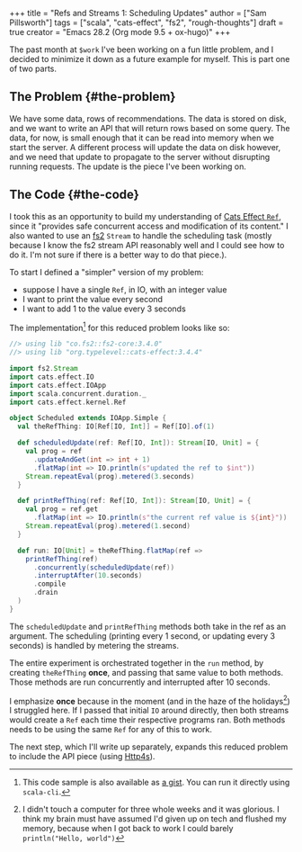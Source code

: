 +++
title = "Refs and Streams 1: Scheduling Updates"
author = ["Sam Pillsworth"]
tags = ["scala", "cats-effect", "fs2", "rough-thoughts"]
draft = true
creator = "Emacs 28.2 (Org mode 9.5 + ox-hugo)"
+++

The past month at `$work` I've been working on a fun little problem, and I decided to minimize
it down as a future example for myself. This is part one of two parts.


## The Problem {#the-problem}

We have some data, rows of recommendations. The data is stored on disk, and we want to write an API
that will return rows based on some query. The data, for now, is small enough that it can be read
into memory when we start the server. A different process will update the data on disk however, and
we need that update to propagate to the server without disrupting running requests. The update is
the piece I've been working on.


## The Code {#the-code}

I took this as an opportunity to build my understanding of [Cats Effect `Ref`](https://typelevel.org/cats-effect/docs/std/ref), since it "provides
safe concurrent access and modification of its content." I also wanted to use an
[fs2](https://fs2.io/#/) `Stream` to handle the scheduling task (mostly because I know the fs2
stream API reasonably well and I could see how to do it. I'm not sure if there is a better way to do
that piece.).

To start I defined a "simpler" version of my problem:

-   suppose I have a single `Ref`, in IO, with an integer value
-   I want to print the value every second
-   I want to add 1 to the value every 3 seconds

The implementation[^fn:1] for this reduced problem looks like so:

```scala
//> using lib "co.fs2::fs2-core:3.4.0"
//> using lib "org.typelevel::cats-effect:3.4.4"

import fs2.Stream
import cats.effect.IO
import cats.effect.IOApp
import scala.concurrent.duration._
import cats.effect.kernel.Ref

object Scheduled extends IOApp.Simple {
  val theRefThing: IO[Ref[IO, Int]] = Ref[IO].of(1)

  def scheduledUpdate(ref: Ref[IO, Int]): Stream[IO, Unit] = {
    val prog = ref
      .updateAndGet(int => int + 1)
      .flatMap(int => IO.println(s"updated the ref to $int"))
    Stream.repeatEval(prog).metered(3.seconds)
  }

  def printRefThing(ref: Ref[IO, Int]): Stream[IO, Unit] = {
    val prog = ref.get
      .flatMap(int => IO.println(s"the current ref value is ${int}"))
    Stream.repeatEval(prog).metered(1.second)
  }

  def run: IO[Unit] = theRefThing.flatMap(ref =>
    printRefThing(ref)
      .concurrently(scheduledUpdate(ref))
      .interruptAfter(10.seconds)
      .compile
      .drain
  )
}
```

The `scheduledUpdate` and `printRefThing` methods both take in the ref as an argument. The
scheduling (printing every 1 second, or updating every 3 seconds) is handled by metering the
streams.

The entire experiment is orchestrated together in the `run` method, by creating `theRefThing`
**once**, and passing that same value to both methods. Those methods are run concurrently and
interrupted after 10 seconds.

I emphasize **once** because in the moment (and in the haze of the holidays[^fn:2]) I struggled here.
If I passed that initial `IO` around directly, then both streams would create a `Ref` each time
their respective programs ran. Both methods needs to be using the same `Ref` for any of this to
work.

The next step, which I'll write up separately, expands this reduced problem to include the API piece
(using [Http4s](https://http4s.org/)).

[^fn:1]: This code sample is also available as [a gist](https://gist.github.com/samspills/b1a3434e1bac21ac9c62004df2f25306). You can run it directly using `scala-cli`.
[^fn:2]: I didn't touch a computer for three whole weeks and it was glorious. I think my brain must have assumed I'd given up on tech and flushed my memory, because when I got back to work I could barely `println("Hello, world")`
